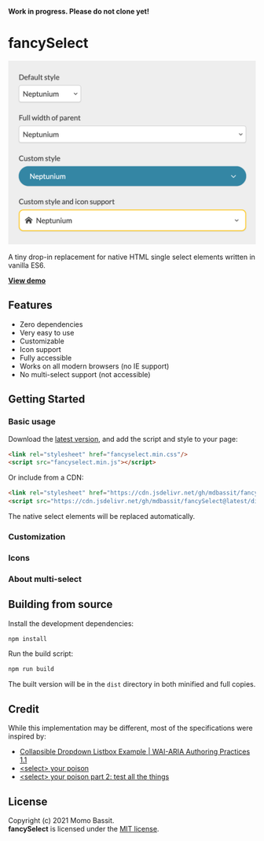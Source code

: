 **Work in progress. Please do not clone yet!**

# fancySelect

<img src="https://raw.githubusercontent.com/mdbassit/fancySelect/gh-pages/images/examples.png" alt="fancySelect examples" width="544"/>

A tiny drop-in replacement for native HTML single select elements written in vanilla ES6.

[**View demo**](https://mdbassit.github.io/fancySelect/demo.html)

## Features

* Zero dependencies
* Very easy to use
* Customizable
* Icon support
* Fully accessible
* Works on all modern browsers (no IE support)
* No multi-select support (not accessible)

## Getting Started

### Basic usage

Download the [latest version](https://github.com/mdbassit/fancySelect/releases/latest), and add the script and style to your page:
```html
<link rel="stylesheet" href="fancyselect.min.css"/>
<script src="fancyselect.min.js"></script>
```

Or include from a CDN:
```html
<link rel="stylesheet" href="https://cdn.jsdelivr.net/gh/mdbassit/fancySelect@latest/dist/fancyselect.min.css"/>
<script src="https://cdn.jsdelivr.net/gh/mdbassit/fancySelect@latest/dist/fancyselect.min.js"></script>
```

The native select elements will be replaced automatically.

### Customization

### Icons

### About multi-select


## Building from source

Install the development dependencies:
```bash
npm install
```

Run the build script:
```bash
npm run build
```
The built version will be in the `dist` directory in both minified and full copies.

## Credit

While this implementation may be different, most of the specifications were inspired by:

* [Collapsible Dropdown Listbox Example | WAI-ARIA Authoring Practices 1.1](https://www.w3.org/TR/wai-aria-practices-1.1/examples/listbox/listbox-collapsible.html)
* [&lt;select> your poison](https://www.24a11y.com/2019/select-your-poison/)
* [&lt;select> your poison part 2: test all the things](https://www.24a11y.com/2019/select-your-poison-part-2/)

## License

Copyright (c) 2021 Momo Bassit.  
**fancySelect** is licensed under the [MIT license](https://github.com/mdbassit/fancySelect/blob/main/LICENSE).
